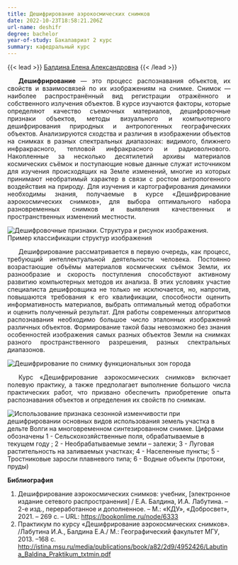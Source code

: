 ```yaml
---
title: Дешифрирование аэрокосмических снимков
date: 2022-10-23T18:58:21.206Z
url-name: deshifr
degree: bachelor
year-of-study: Бакалавриат 2 курс
summary: кафедральный курс
---
```

{{< lead >}} [Балдина Елена Александровна](https://istina.msu.ru/profile/Baldina_EA/) {{< /lead >}}

<div style="text-align: justify; text-indent: 25px;">
<b>Дешифрирование</b> — это процесс распознавания объектов, их свойств и взаимосвязей по их изображениям на снимке. Снимок — наиболее распространённый вид регистрации отражённого и собственного излучения объектов. В курсе изучаются факторы, которые определяют качество съемочных материалов, дешифровочные признаки объектов, методы визуального и компьютерного дешифрирования природных и антропогенных географических объектов.  Анализируются сходства и различия в изображении объектов на снимках в разных спектральных диапазонах: видимого, ближнего инфракрасного, тепловой инфракрасного и радиоволнового. Накопленные за несколько десятилетий архивы материалов космических съёмок и поступающие новые данные служат источником для изучения происходящих на Земле изменений, многие из которых принимают необратимый характер в связи с ростом антропогенного воздействия на природу. Для изучения и картографирования динамики необходимы знания, получаемые в курсе «Дешифрирование аэрокосмических снимков», для выбора оптимального набора разновременных снимков и выявления качественных и пространственных изменений местности. </div>

![Дешифровочные признаки. Структура и рисунок изображения. Пример классификации структур изображения](img/deshiphr2.jpg "Дешифровочные признаки. Структура и рисунок изображения. Пример классификации структур изображения")


<div style="text-align: justify; text-indent: 25px;">
Дешифрирование рассматривается в первую очередь, как процесс, требующий интеллектуальной деятельности человека. Постоянно возрастающие объёмы материалов космических съёмок Земли, их разнообразие и скорость поступления способствуют активному развитию компьютерных методов их анализа. В этих условиях участие специалиста дешифровщика не только не исключается, но, напротив, повышаются требования к его квалификации, способности оценить информативность материалов, выбрать оптимальный метод обработки и оценить полученный результат. Для работы современных алгоритмов распознавания необходимо большое число эталонных изображений различных объектов. Формирование такой базы невозможно без знания особенностей изображения самых разных объектов Земли на снимках разного пространственного разрешения, разных спектральных диапазонов. </div>

![Дешифрирование по снимку функциональных зон города](img/deshiphr1.jpg "Дешифрирование по снимку функциональных зон города. Цифрами обозначены: Жилая зона: 1 —Многоэтажная застройка (3 этажа и выше), 2 —Малоэтажная застройка (1–2 этажа, в том числе с земельными участками); Общественно-деловая зона: 4 —Объекты социально-культурного назначения (администрация, учебные заведения, детские сады, медицинские учреждения, спортивные сооружения), 5 —Объекты торговли (торговые центры, рынки); Промышленно-транспортная зона:  6 —Промышленные предприятия (заводы, фабрики), 7 —Объекты транспорта (городские магистрали, стоянки автотранспорта, гаражи; железнодорожные пути с полосой отвода);  Зона специального назначения: 8 —Объекты коммунального хозяйства, склады, мелкие предприятия; Природно-рекреационная зона: 9 —Зеленые насаждения (скверы, парки) 10— Водные объекты (река, озера)")

<div style="text-align: justify; text-indent: 25px;">
Курс «Дешифрирование аэрокосмических снимков» включает полевую практику, а также предполагает выполнение большого числа практических работ, что призвано обеспечить приобретение опыта распознавания объектов и определения их свойств по снимкам.</div>

![Использование признака сезонной изменчивости при дешифрировании основных видов использования земель участка в дельте Волги на многовременном синтезированном снимке. Цифрами обозначены 1 - Сельскохозяйственные поля, обрабатываемые в текущем году ; 2 - Необрабатываемые земли – залежи; 3 - Луговая растительность на заливаемых участках; 4 - Населенные пункты; 5 - Тростниковые заросли плавневого типа; 6 - Водные объекты (протоки, пруды)](img/deshiphr3.jpg "Использование признака сезонной изменчивости при дешифрировании основных видов использования земель участка в дельте Волги на многовременном синтезированном снимке. Цифрами обозначены 1 - Сельскохозяйственные поля, обрабатываемые в текущем году ; 2 - Необрабатываемые земли – залежи; 3 - Луговая растительность на заливаемых участках; 4 - Населенные пункты; 5 - Тростниковые заросли плавневого типа; 6 - Водные объекты (протоки, пруды)")

**Библиография**

1. Дешифрирование аэрокосмических снимков: учебник, \[электронное издание сетевого распространения] /  Е.А. Балдина, И.А. Лабутина. – 2-е изд., переработанное и дополненное. – М.: «КДУ», «Добросвет», 2021. – 269 с. – URL: https://bookonlime.ru/node/6333  
2. Практикум по курсу «Дешифрирование аэрокосмических снимков». /Лабутина И.А., Балдина Е.А./ М.: Географический факультет МГУ, 2013. –168 с.   http://istina.msu.ru/media/publications/book/a82/2d9/4952426/Labutina_Baldina_Praktikum_txtmin.pdf